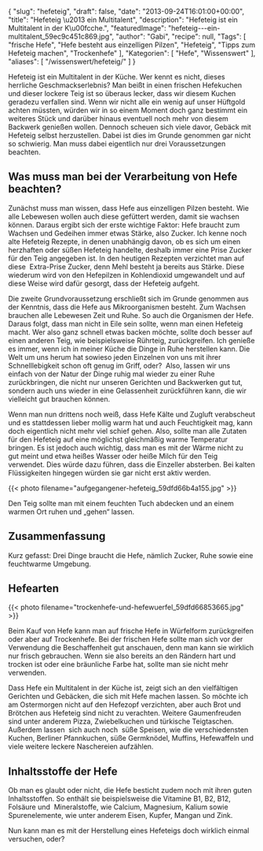 {
    "slug": "hefeteig",
    "draft": false,
    "date": "2013-09-24T16:01:00+00:00",
    "title": "Hefeteig  \u2013 ein Multitalent",
    "description": "Hefeteig ist ein Multitalent in der K\u00fcche.",
    "featuredImage": "hefeteig---ein-multitalent_59ec9c451c869.jpg",
    "author": "Gabi",
    "recipe": null,
    "Tags": [
        "frische Hefe",
        "Hefe besteht aus einzelligen Pilzen",
        "Hefeteig",
        "Tipps zum Hefeteig machen",
        "Trockenhefe"
    ],
    "Kategorien": [
        "Hefe",
        "Wissenswert"
    ],
    "aliases": [
        "\/wissenswert\/hefeteig\/"
    ]
}

Hefeteig ist ein Multitalent in der Küche. Wer kennt es nicht, dieses herrliche Geschmackserlebnis? Man beißt in einen frischen Hefekuchen und dieser lockere Teig ist so überaus lecker, dass wir diesem Kuchen geradezu verfallen sind. Wenn wir nicht alle ein wenig auf unser Hüftgold achten müssten, würden wir in so einem Moment doch ganz bestimmt ein weiteres Stück und darüber hinaus eventuell noch mehr von diesem Backwerk genießen wollen. Dennoch scheuen sich viele davor, Gebäck mit Hefeteig selbst herzustellen. Dabei ist dies im Grunde genommen gar nicht so schwierig. Man muss dabei eigentlich nur drei Voraussetzungen beachten.

## Was muss man bei der Verarbeitung von Hefe beachten?

Zunächst muss man wissen, dass Hefe aus einzelligen Pilzen besteht. Wie alle Lebewesen wollen auch diese gefüttert werden, damit sie wachsen können. Daraus ergibt sich der erste wichtige Faktor: Hefe braucht zum Wachsen und Gedeihen immer etwas Stärke, also Zucker. Ich kenne noch alte Hefeteig Rezepte, in denen unabhängig davon, ob es sich um einen herzhaften oder süßen Hefeteig handelte, deshalb immer eine Prise Zucker für den Teig angegeben ist. In den heutigen Rezepten verzichtet man auf diese  Extra-Prise Zucker, denn Mehl besteht ja bereits aus Stärke. Diese wiederum wird von den Hefepilzen in Kohlendioxid umgewandelt und auf diese Weise wird dafür gesorgt, dass der Hefeteig aufgeht.

Die zweite Grundvoraussetzung erschließt sich im Grunde genommen aus der Kenntnis, dass die Hefe aus Mikroorganismen besteht. Zum Wachsen brauchen alle Lebewesen Zeit und Ruhe. So auch die Organismen der Hefe. Daraus folgt, dass man nicht in Eile sein sollte, wenn man einen Hefeteig macht. Wer also ganz schnell etwas backen möchte, sollte doch besser auf einen anderen Teig, wie beispielsweise Rührteig, zurückgreifen. Ich genieße es immer, wenn ich in meiner Küche die Dinge in Ruhe herstellen kann. Die Welt um uns herum hat sowieso jeden Einzelnen von uns mit ihrer Schnelllebigkeit schon oft genug im Griff, oder?  Also, lassen wir uns einfach von der Natur der Dinge ruhig mal wieder zu einer Ruhe zurückbringen, die nicht nur unseren Gerichten und Backwerken gut tut, sondern auch uns wieder in eine Gelassenheit zurückführen kann, die wir vielleicht gut brauchen können.

Wenn man nun drittens noch weiß, dass Hefe Kälte und Zugluft verabscheut und es stattdessen lieber mollig warm hat und auch Feuchtigkeit mag, kann doch eigentlich nicht mehr viel schief gehen. Also, sollte man alle Zutaten für den Hefeteig auf eine möglichst gleichmäßig warme Temperatur bringen. Es ist jedoch auch wichtig, dass man es mit der Wärme nicht zu gut meint und etwa heißes Wasser oder heiße Milch für den Teig verwendet. Dies würde dazu führen, dass die Einzeller absterben. Bei kalten Flüssigkeiten hingegen würden sie gar nicht erst aktiv werden.

{{< photo filename="aufgegangener-hefeteig_59dfd66b4a155.jpg" >}}

Den Teig sollte man mit einem feuchten Tuch abdecken und an einem warmen Ort ruhen und &#8222;gehen&#8220; lassen.

## Zusammenfassung

Kurz gefasst: Drei Dinge braucht die Hefe, nämlich Zucker, Ruhe sowie eine feuchtwarme Umgebung.

## Hefearten

{{< photo filename="trockenhefe-und-hefewuerfel_59dfd66853665.jpg" >}}

Beim Kauf von Hefe kann man auf frische Hefe in Würfelform zurückgreifen oder aber auf Trockenhefe. Bei der frischen Hefe sollte man sich vor der Verwendung die Beschaffenheit gut anschauen, denn man kann sie wirklich nur frisch gebrauchen. Wenn sie also bereits an den Rändern hart und trocken ist oder eine bräunliche Farbe hat, sollte man sie nicht mehr verwenden.

Dass Hefe ein Multitalent in der Küche ist, zeigt sich an den vielfältigen Gerichten und Gebäcken, die sich mit Hefe machen lassen. So möchte ich am Ostermorgen nicht auf den Hefezopf verzichten, aber auch Brot und Brötchen aus Hefeteig sind nicht zu verachten. Weitere Gaumenfreuden sind unter anderem Pizza, Zwiebelkuchen und türkische Teigtaschen. Außerdem lassen  sich auch noch  süße Speisen, wie die verschiedensten Kuchen, Berliner Pfannkuchen, süße Germknödel, Muffins, Hefewaffeln und viele weitere leckere Naschereien aufzählen.

## Inhaltsstoffe der Hefe

Ob man es glaubt oder nicht, die Hefe besticht zudem noch mit ihren guten Inhaltsstoffen. So enthält sie beispielsweise die Vitamine B1, B2, B12, Folsäure und  Mineralstoffe, wie Calcium, Magnesium, Kalium sowie Spurenelemente, wie unter anderem Eisen, Kupfer, Mangan und Zink.

Nun kann man es mit der Herstellung eines Hefeteigs doch wirklich einmal versuchen, oder?